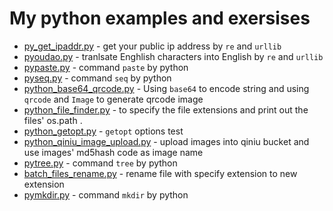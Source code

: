 # My python examples and exersises

+ [py_get_ipaddr.py](python_example/py_get_ipaddr.py)  - get your public ip address by ` re ` and ` urllib `
+ [pyoudao.py](python_example/pyoudao.py)  - tranlsate Enghlish characters into English by ` re ` and ` urllib `
+ [pypaste.py](python_example/pypaste.py)  - command ` paste ` by python
+ [pyseq.py](python_example/pyseq.py)  - command ` seq ` by python
+ [python_base64_qrcode.py](python_example/python_base64_qrcode.py)  - Using ` base64 ` to encode string and using ` qrcode ` and ` Image ` to generate qrcode image
+ [python_file_finder.py](python_example/python_file_finder.py)  - to specify the file extensions and print out the files' os.path .
+ [python_getopt.py](python_example/python_getopt.py)  - ` getopt ` options test 
+ [python_qiniu_image_upload.py](python_example/python_qiniu_image_upload.py)  - upload images into qiniu bucket and use images' md5hash code as image name
+ [pytree.py](python_example/pytree.py)  - command ` tree ` by python
+ [batch_files_rename.py](python_example/batch_files_rename.py)  - rename file with specify extension to new extension
+ [pymkdir.py](python_example/pymkdir.py)  - command ` mkdir ` by python



